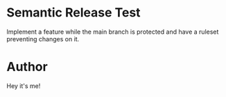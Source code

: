 # Semantic Release Test

Implement a feature while the main branch is protected and have a ruleset preventing changes on it.


# Author

Hey it's me!
